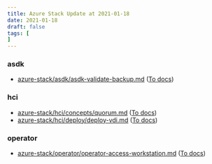 ```yaml
---
title: Azure Stack Update at 2021-01-18
date: 2021-01-18
draft: false
tags: [
]
---
```


### asdk
- [azure-stack/asdk/asdk-validate-backup.md](https://github.com/MicrosoftDocs/azure-stack-docs/compare/effb453..71714e3#diff-c38e88f11d80c1f5ff3d3d2055d6bbe6889e356ffc4e27e075b533a0a296d3cf) ([To docs](https://docs.microsoft.com/en-us/azure-stack/asdk/asdk-validate-backup?WT.mc_id=AZ-MVP-5003408))
    
### hci
- [azure-stack/hci/concepts/quorum.md](https://github.com/MicrosoftDocs/azure-stack-docs/compare/effb453..71714e3#diff-9c40b7b75efa974c21f675c6e00f8f640773c89860ae6df0cd289a434ce15724) ([To docs](https://docs.microsoft.com/en-us/azure-stack/hci/concepts/quorum?WT.mc_id=AZ-MVP-5003408))
- [azure-stack/hci/deploy/deploy-vdi.md](https://github.com/MicrosoftDocs/azure-stack-docs/compare/effb453..71714e3#diff-3ea0dd38c079b166b2e7384bb2d0a1c4ebb7b3cbe35e9d684da8f9ec5b2221aa) ([To docs](https://docs.microsoft.com/en-us/azure-stack/hci/deploy/deploy-vdi?WT.mc_id=AZ-MVP-5003408))
    
### operator
- [azure-stack/operator/operator-access-workstation.md](https://github.com/MicrosoftDocs/azure-stack-docs/compare/effb453..71714e3#diff-0f92696a35c1c5972f801d1e9aa49814a65cf4849e26fd391a16226de3c3154c) ([To docs](https://docs.microsoft.com/en-us/azure-stack/operator/operator-access-workstation?WT.mc_id=AZ-MVP-5003408))
    
